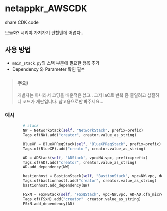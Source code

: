 # netappkr_AWSCDK
share CDK code

모듈화? 시켜야 가져가기 편할텐데 어렵다..

## 사용 방법
- ```main_stack.py```의 스택 부분에 필요한 항목 추가
- Dependency 와 Parameter 확인 필수

> ### 주의!
> 개발자는 아니라서 코딩을 배운적은 없고.. 그저 IaC로 반복 좀 줄일려고 삽질하니 코드가 개판입니다.
> 참고용으로만 봐주세요...

### 예시
```python
        # stack
        NW = NetworkStack(self, "NetworkStack", prefix=prefix)
        Tags.of(NW).add("creator", creator.value_as_string)

        BlueXP = BlueXPReqStack(self, "BlueXPReqStack", prefix=prefix)
        Tags.of(BlueXP).add("creator", creator.value_as_string)

        AD = ADStack(self, "ADStack", vpc=NW.vpc, prefix=prefix)
        Tags.of(AD).add("creator", creator.value_as_string)
        AD.add_dependency(NW)

        bastionhost = BastionStack(self, "BastionStack", vpc=NW.vpc, defaultsg=NW.defaultsg, prefix=prefix)
        Tags.of(bastionhost).add("creator", creator.value_as_string)
        bastionhost.add_dependency(NW)

        FSxN = FSxNStack(self, "FSxNStack", vpc=NW.vpc, AD=AD.cfn_microsoft_AD, defaultsg=NW.defaultsg, prefix=prefix)
        Tags.of(FSxN).add("creator", creator.value_as_string)
        FSxN.add_dependency(AD)
```

